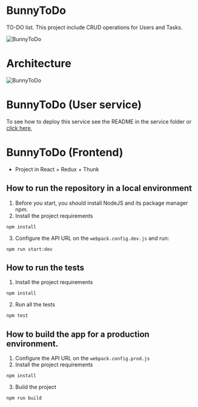 # BunnyToDo

TO-DO list. This project include CRUD operations for Users and Tasks.

![BunnyToDo](https://raw.githubusercontent.com/lvvanegas10/bunny-project/main/bunny-architecture.png?token=AGP56PXW6E3K3JWDX7DNJPTAATW5Q)

# Architecture

![BunnyToDo](https://raw.githubusercontent.com/lvvanegas10/bunny-project/main/bunny-frontend.png?token=AGP56PWE6DBDTPMMGZWW2VDAATXFC)

# BunnyToDo (User service)

To see how to deploy this service see the README in the service folder or [click here](https://github.com/lvvanegas10/bunny-project/tree/main/user-service),

# BunnyToDo (Frontend)

- Project in React + Redux + Thunk

## How to run the repository in a local environment

1. Before you start, you should install NodeJS and its package manager npm.
2. Install the project requirements

```
npm install
```

3. Configure the API URL on the `webpack.config.dev.js` and run:

```
npm run start:dev
```

## How to run the tests

1. Install the project requirements

```
npm install
```

2. Run all the tests

```
npm test
```

## How to build the app for a production environment.

1. Configure the API URL on the `webpack.config.prod.js`
2. Install the project requirements

```
npm install
```

3. Build the project

```
npm run build
```
